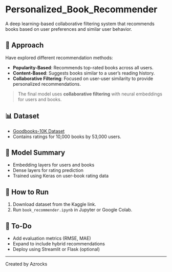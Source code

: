 # Personalized_Book_Recommender
A deep learning-based collaborative filtering system that recommends books based on user preferences and similar user behavior.

## 🧠 Approach

Have explored different recommendation methods:

- **Popularity-Based**: Recommends top-rated books across all users.
- **Content-Based**: Suggests books similar to a user’s reading history.
- **Collaborative Filtering**: Focused on user-user similarity to provide personalized recommendations.

> The final model uses **collaborative filtering** with neural embeddings for users and books.

## 📊 Dataset

- [Goodbooks-10K Dataset](https://www.kaggle.com/zygmunt/goodbooks-10k)
- Contains ratings for 10,000 books by 53,000 users.

## 🧪 Model Summary

- Embedding layers for users and books
- Dense layers for rating prediction
- Trained using Keras on user-book rating data

## 🚀 How to Run

1. Download dataset from the Kaggle link.
2. Run `book_recommender.ipynb` in Jupyter or Google Colab.

## 📌 To-Do

- Add evaluation metrics (RMSE, MAE)
- Expand to include hybrid recommendations
- Deploy using Streamlit or Flask (optional)

---
Created by Azrocks
